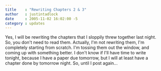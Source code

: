 ```yaml
---
title    : "Rewriting Chapters 2 & 3"
author   : justintadlock
date     : 2005-11-02 16:02:00 -5
category : updates
---
```


Yes, I will be rewriting the chapters that I sloppily threw together last night.  So, you don't need to read them.  Actually, I'm not rewriting them, I'm completely starting from scratch.  I'm tossing them out the window, and coming up with something better.  I don't know if I'll have time to write tonight, because I have a paper due tomorrow, but I will at least have a chapter done by tomorrow night.  So, until I post again...
